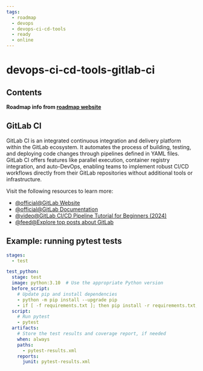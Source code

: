 ```yaml
---
tags:
  - roadmap
  - devops
  - devops-ci-cd-tools
  - ready
  - online
---
```


# devops-ci-cd-tools-gitlab-ci

## Contents

__Roadmap info from [roadmap website](https://roadmap.sh/devops/gitlab-ci@2KjSLLVTvl2G2KValw7S7)__

## GitLab CI

GitLab CI is an integrated continuous integration and delivery platform within the GitLab ecosystem. It automates the process of building, testing, and deploying code changes through pipelines defined in YAML files. GitLab CI offers features like parallel execution, container registry integration, and auto-DevOps, enabling teams to implement robust CI/CD workflows directly from their GitLab repositories without additional tools or infrastructure.

Visit the following resources to learn more:

* [@official@GitLab Website](https://gitlab.com/)
* [@official@GitLab Documentation](https://docs.gitlab.com/)
* [@video@GitLab CI/CD Pipeline Tutorial for Beginners (2024)](https://www.youtube.com/watch?v=z7nLsJvEyMY)
* [@feed@Explore top posts about GitLab](https://app.daily.dev/tags/gitlab?ref=roadmapsh)

## Example: running pytest tests

```yaml
stages:
  - test

test_python:
  stage: test
  image: python:3.10  # Use the appropriate Python version
  before_script:
    # Update pip and install dependencies
    - python -m pip install --upgrade pip
    - if [ -f requirements.txt ]; then pip install -r requirements.txt; fi
  script:
    # Run pytest
    - pytest
  artifacts:
    # Store the test results and coverage report, if needed
    when: always
    paths:
      - pytest-results.xml
    reports:
      junit: pytest-results.xml
```